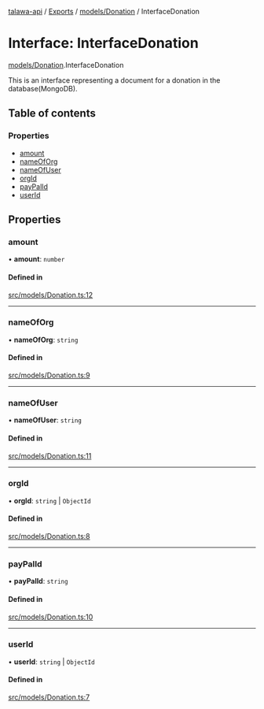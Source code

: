 [talawa-api](../README.md) / [Exports](../modules.md) / [models/Donation](../modules/models_Donation.md) / InterfaceDonation

# Interface: InterfaceDonation

[models/Donation](../modules/models_Donation.md).InterfaceDonation

This is an interface representing a document for a donation in the database(MongoDB).

## Table of contents

### Properties

- [amount](models_Donation.InterfaceDonation.md#amount)
- [nameOfOrg](models_Donation.InterfaceDonation.md#nameoforg)
- [nameOfUser](models_Donation.InterfaceDonation.md#nameofuser)
- [orgId](models_Donation.InterfaceDonation.md#orgid)
- [payPalId](models_Donation.InterfaceDonation.md#paypalid)
- [userId](models_Donation.InterfaceDonation.md#userid)

## Properties

### amount

• **amount**: `number`

#### Defined in

[src/models/Donation.ts:12](https://github.com/Veer0x1/talawa-api/blob/4ede423/src/models/Donation.ts#L12)

___

### nameOfOrg

• **nameOfOrg**: `string`

#### Defined in

[src/models/Donation.ts:9](https://github.com/Veer0x1/talawa-api/blob/4ede423/src/models/Donation.ts#L9)

___

### nameOfUser

• **nameOfUser**: `string`

#### Defined in

[src/models/Donation.ts:11](https://github.com/Veer0x1/talawa-api/blob/4ede423/src/models/Donation.ts#L11)

___

### orgId

• **orgId**: `string` \| `ObjectId`

#### Defined in

[src/models/Donation.ts:8](https://github.com/Veer0x1/talawa-api/blob/4ede423/src/models/Donation.ts#L8)

___

### payPalId

• **payPalId**: `string`

#### Defined in

[src/models/Donation.ts:10](https://github.com/Veer0x1/talawa-api/blob/4ede423/src/models/Donation.ts#L10)

___

### userId

• **userId**: `string` \| `ObjectId`

#### Defined in

[src/models/Donation.ts:7](https://github.com/Veer0x1/talawa-api/blob/4ede423/src/models/Donation.ts#L7)
